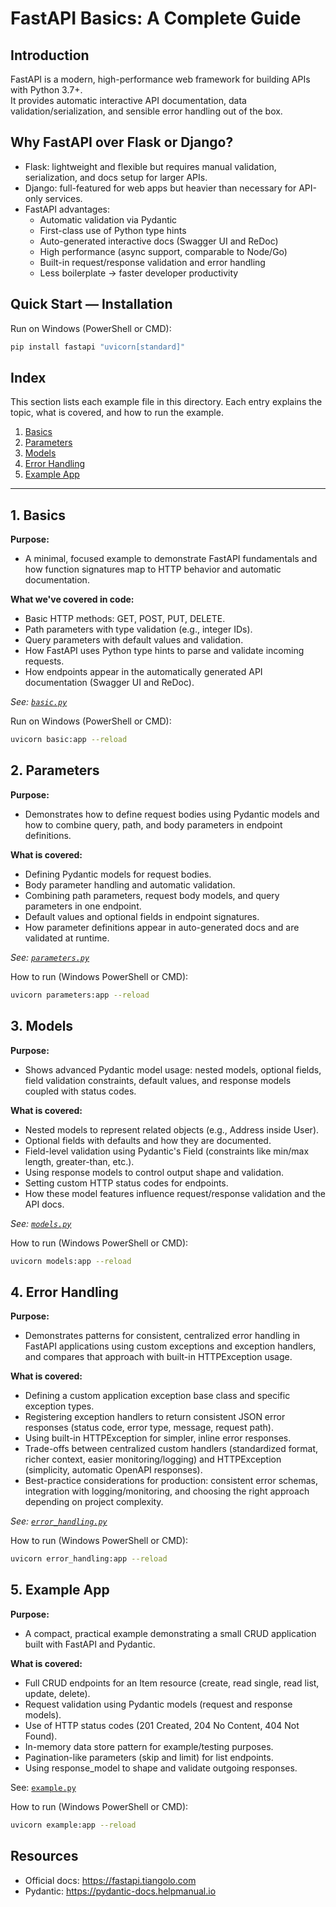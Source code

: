# FastAPI Basics: A Complete Guide

## Introduction
FastAPI is a modern, high-performance web framework for building APIs with Python 3.7+.  
It provides automatic interactive API documentation, data validation/serialization, and sensible error handling out of the box.

## Why FastAPI over Flask or Django?
- Flask: lightweight and flexible but requires manual validation, serialization, and docs setup for larger APIs.  
- Django: full-featured for web apps but heavier than necessary for API-only services.  
- FastAPI advantages:
  - Automatic validation via Pydantic
  - First-class use of Python type hints
  - Auto-generated interactive docs (Swagger UI and ReDoc)
  - High performance (async support, comparable to Node/Go)
  - Built-in request/response validation and error handling
  - Less boilerplate → faster developer productivity

## Quick Start — Installation
Run on Windows (PowerShell or CMD):
```bash
pip install fastapi "uvicorn[standard]"
```


## Index

This section lists each example file in this directory. Each entry explains the topic, what is covered, and how to run the example.

1. [Basics](#1-Basics)  
2. [Parameters](#2-Parameters)  
3. [Models](#3-Models)
4. [Error Handling](#4-Error-Handling)
5. [Example App](#5-Example-App)


---

## 1. Basics

**Purpose:**

- A minimal, focused example to demonstrate FastAPI fundamentals and how function signatures map to HTTP behavior and automatic documentation.

**What we've covered in code:**

- Basic HTTP methods: GET, POST, PUT, DELETE.
- Path parameters with type validation (e.g., integer IDs).
- Query parameters with default values and validation.
- How FastAPI uses Python type hints to parse and validate incoming requests.
- How endpoints appear in the automatically generated API documentation (Swagger UI and ReDoc).

*See: [`basic.py`](basic.py)*

Run on Windows (PowerShell or CMD):
```bash
uvicorn basic:app --reload
```

## 2. Parameters

**Purpose:**

- Demonstrates how to define request bodies using Pydantic models and how to combine query, path, and body parameters in endpoint definitions.

**What is covered:**

- Defining Pydantic models for request bodies.
- Body parameter handling and automatic validation.
- Combining path parameters, request body models, and query parameters in one endpoint.
- Default values and optional fields in endpoint signatures.
- How parameter definitions appear in auto-generated docs and are validated at runtime.

*See: [`parameters.py`](parameters.py)*

How to run (Windows PowerShell or CMD):
```bash
uvicorn parameters:app --reload
```

## 3. Models

**Purpose:**

- Shows advanced Pydantic model usage: nested models, optional fields, field validation constraints, default values, and response models coupled with status codes.

**What is covered:**

- Nested models to represent related objects (e.g., Address inside User).
- Optional fields with defaults and how they are documented.
- Field-level validation using Pydantic's Field (constraints like min/max length, greater-than, etc.).
- Using response models to control output shape and validation.
- Setting custom HTTP status codes for endpoints.
- How these model features influence request/response validation and the API docs.

*See: [`models.py`](models.py)*

How to run (Windows PowerShell or CMD):
```bash
uvicorn models:app --reload
```


## 4. Error Handling

**Purpose:**

- Demonstrates patterns for consistent, centralized error handling in FastAPI applications using custom exceptions and exception handlers, and compares that approach with built-in HTTPException usage.

**What is covered:**

- Defining a custom application exception base class and specific exception types.
- Registering exception handlers to return consistent JSON error responses (status code, error type, message, request path).
- Using built-in HTTPException for simpler, inline error responses.
- Trade-offs between centralized custom handlers (standardized format, richer context, easier monitoring/logging) and HTTPException (simplicity, automatic OpenAPI responses).
- Best-practice considerations for production: consistent error schemas, integration with logging/monitoring, and choosing the right approach depending on project complexity.

*See: [`error_handling.py`](error_handling.py)*

How to run (Windows PowerShell or CMD):
```bash
uvicorn error_handling:app --reload
```


## 5. Example App

**Purpose:**

- A compact, practical example demonstrating a small CRUD application built with FastAPI and Pydantic.

**What is covered:**

- Full CRUD endpoints for an Item resource (create, read single, read list, update, delete).
- Request validation using Pydantic models (request and response models).
- Use of HTTP status codes (201 Created, 204 No Content, 404 Not Found).
- In-memory data store pattern for example/testing purposes.
- Pagination-like parameters (skip and limit) for list endpoints.
- Using response_model to shape and validate outgoing responses.

See: [`example.py`](example.py)

How to run (Windows PowerShell or CMD):
```bash
uvicorn example:app --reload
```

## Resources
- Official docs: https://fastapi.tiangolo.com  
- Pydantic: https://pydantic-docs.helpmanual.io
